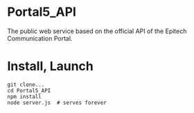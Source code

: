 Portal5_API
===========

The public web service based on the official API of the Epitech Communication Portal.


Install, Launch
===============

```shell
git clone...
cd Portal5_API
npm install
node server.js  # serves forever
```
